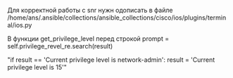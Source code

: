 Для корректной работы с snr нужн одописать в файле /home/ans/.ansible/collections/ansible_collections/cisco/ios/plugins/terminal/ios.py

В функции get_privilege_level
перед строкой  prompt = self.privilege_revel_re.search(result)

"if result == 'Current privilege level is network-admin':
            result = 'Current privilege level is 15'"
